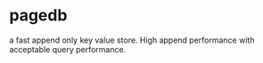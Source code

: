 # pagedb
a fast append only key value store. High append performance with acceptable query performance.
